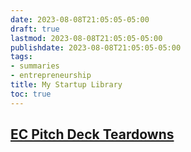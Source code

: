 ```yaml
---
date: 2023-08-08T21:05:05-05:00
draft: true
lastmod: 2023-08-08T21:05:05-05:00
publishdate: 2023-08-08T21:05:05-05:00
tags:
- summaries
- entrepreneurship
title: My Startup Library
toc: true
---
```


## [EC Pitch Deck Teardowns](https://techcrunch.com/tag/ec-pitch-deck-teardowns/)

